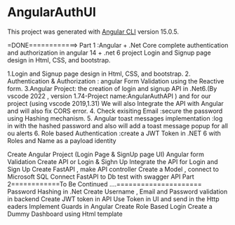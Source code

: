 # AngularAuthUI

This project was generated with [Angular CLI](https://github.com/angular/angular-cli) version 15.0.5.

=DONE============>  Part 1 :Angular + .Net Core
 complete authentication and authorization in angular 14 + .net 6 project Login and Signup page design in Html, CSS, and bootstrap.

1.Login and Signup page design in Html, CSS, and bootstrap.
2. Authentication & Authorization :  angular Form Validation using the Reactive form.
3.Angular Project: the creation of login and signup API in .Net6.(By  vscode 2022 , version 1.74-Project name:AngularAuthAPI ) and for our project (using vscode 2019,1.31) We will also Integrate the API with Angular and will also  fix CORS error.
4. Check exisiting Email :secure the password using Hashing mechanism.
5. Angular toast messages implementation  :log in with the hashed password and also will add a toast message popup for all ou alerts
6. Role based Authentication :create a JWT Token in .NET 6 with Roles and Name as a payload identity

Create Angular Project (Login Page & SignUp page UI)
Angular form Validation
Create  API or Login & Sighn Up 
Integrate the API for Login and Sign Up 
Create FastAPI ,
make API controller
Create a Model , connect to Microsoft SQL 
Connect FastAPI to Db
test with swagger API 
Part 2============To Be Continued ....=====================
Password Hashing in .Net
Create Username , Email and Password validation in backend 
Create JWT token in API 
Use Token in UI  and send in the Http eaders
Implement Guards in Angular 
Create Role Based Login 
Create a Dummy Dashboard using Html template 
